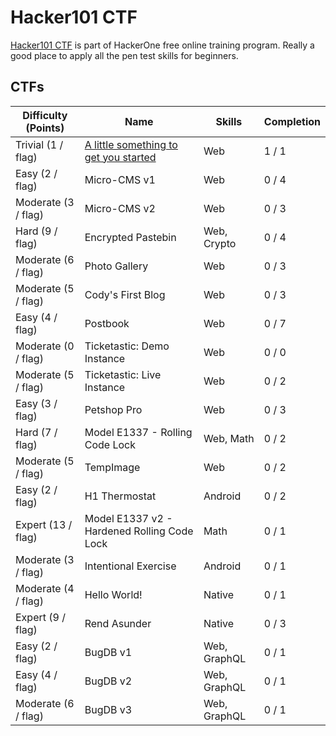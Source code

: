 # Hacker101 CTF

[Hacker101 CTF][1] is part of HackerOne free online training program. Really a good place to apply all the pen test skills for beginners.

## CTFs

| Difficulty (Points) |	Name                                              | Skills       | Completion |
| ------------------- | ------------------------------------------------- | ------------ | ---------- |
| Trivial (1 / flag)  | [A little something to get you started][2]        | Web          | 1 / 1      |
| Easy (2 / flag)     | Micro-CMS v1                                      | Web          | 0 / 4      |
| Moderate (3 / flag) | Micro-CMS v2                                      | Web          | 0 / 3      |
| Hard (9 / flag)     | Encrypted Pastebin                                | Web, Crypto  | 0 / 4      |
| Moderate (6 / flag) | Photo Gallery                                     | Web          | 0 / 3      |
| Moderate (5 / flag) | Cody's First Blog                                 | Web          | 0 / 3      |
| Easy (4 / flag)     | Postbook                                          | Web          | 0 / 7      |
| Moderate (0 / flag) | Ticketastic: Demo Instance                        | Web          | 0 / 0      |
| Moderate (5 / flag) | Ticketastic: Live Instance                        | Web          | 0 / 2      |
| Easy (3 / flag)     | Petshop Pro                                       | Web          | 0 / 3      |
| Hard (7 / flag)     | Model E1337 - Rolling Code Lock                   | Web, Math    | 0 / 2      |
| Moderate (5 / flag) | TempImage                                         | Web          | 0 / 2      |
| Easy (2 / flag)     | H1 Thermostat                                     | Android      | 0 / 2      |
| Expert (13 / flag)  | Model E1337 v2 - Hardened Rolling Code Lock       | Math         | 0 / 1      |
| Moderate (3 / flag) | Intentional Exercise                              | Android      | 0 / 1      |
| Moderate (4 / flag) | Hello World!                                      | Native       | 0 / 1      |
| Expert (9 / flag)   | Rend Asunder                                      | Native       | 0 / 3      |
| Easy (2 / flag)     | BugDB v1                                          | Web, GraphQL | 0 / 1      |
| Easy (4 / flag)     | BugDB v2                                          | Web, GraphQL | 0 / 1      |
| Moderate (6 / flag) | BugDB v3                                          | Web, GraphQL | 0 / 1      |

[1]: https://ctf.hacker101.com/ctf
[2]: ./a_little_something_to_get_you_started
